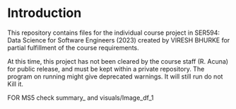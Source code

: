 # Introduction
This repository contains files for the individual course project in SER594: Data Science for Software Engineers (2023) created by VIRESH BHURKE for partial fulfillment of the course requirements.

At this time, this project has not been cleared by the course staff (R. Acuna) for public release, and must be kept within a private repository.
The program on running might give deprecated warnings. It will still run do not Kill it.

FOR MS5 check summary_ and visuals/Image_df_1
